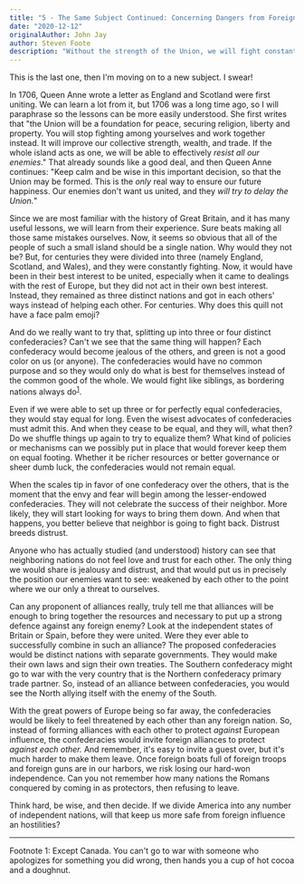 ```yaml
---
title: "5 - The Same Subject Continued: Concerning Dangers from Foreign Force and Influence"
date: "2020-12-12"
originalAuthor: John Jay
author: Steven Foote
description: "Without the strength of the Union, we will fight constantly among ourselves."
---
```


This is the last one, then I'm moving on to a new subject. I swear!

In 1706, Queen Anne wrote a letter as England and Scotland were first uniting. We can learn a lot
from it, but 1706 was a long time ago, so I will paraphrase so the lessons can be more easily
understood. She first writes that "the Union will be a foundation for peace, securing religion, liberty
and property. You will stop fighting among yourselves and work together instead. It will improve our
collective strength, wealth, and trade. If the whole island acts as one, we will be able to effectively
_resist all our enemies_." That already sounds like a good deal, and then Queen Anne continues: "Keep
calm and be wise in this important decision, so that the Union may be formed. This is the _only_ real
way to ensure our future happiness. Our enemies don't want us united, and they _will try to delay the Union._"

Since we are most familiar with the history of Great Britain, and it has many useful lessons, we will
learn from their experience. Sure beats making all those same mistakes ourselves. Now, it seems so
obvious that all of the people of such a small island should be a single nation. Why would they not be?
But, for centuries they were divided into three (namely England, Scotland, and Wales), and they were
constantly fighting. Now, it would have been in their best interest to be united, especially when it
came to dealings with the rest of Europe, but they did not act in their own best interest. Instead, they
remained as three distinct nations and got in each others' ways instead of helping each other. For
centuries. Why does this quill not have a face palm emoji?

And do we really want to try that, splitting up into three or four distinct confederacies?
Can't we see that the same thing will happen? Each confederacy would become jealous of the others, and
green is not a good color on us (or anyone). The confederacies would have no common purpose and so they
would only do what is best for themselves instead of the common good of the whole. We would fight like
siblings, as bordering nations always do<sup><a href="#footnote-1">1</a></sup>.

Even if we were able to set up three or for perfectly equal confederacies, they would stay equal
for long. Even the wisest advocates of confederacies must admit this. And when they cease to be
equal, and they will, what then? Do we shuffle things up again to try to equalize them? What kind
of policies or mechanisms can we possibly put in place that would forever keep them on equal footing.
Whether it be richer resources or better governance or sheer dumb luck, the confederacies would not
remain equal.

When the scales tip in favor of one confederacy over the others, that is the moment that the
envy and fear will begin among the lesser-endowed confederacies. They will not celebrate the success
of their neighbor. More likely, they will start looking for ways to bring them down. And when that
happens, you better believe that neighbor is going to fight back. Distrust breeds distrust.

Anyone who has actually studied (and understood) history can see that neighboring nations do not
feel love and trust for each other. The only thing we would share is jealousy and distrust, and that
would put us in precisely the position our enemies want to see: weakened by each other to the point
where we our only a threat to ourselves.

Can any proponent of alliances really, truly tell me that alliances will be enough to bring together
the resources and necessary to put up a strong defence against any foreign enemy? Look at the
independent states of Britain or Spain, before they were united. Were they ever able to successfully
combine in such an alliance? The proposed confederacies would be distinct nations with separate
governments. They would make their own laws and sign their own treaties. The Southern confederacy might
go to war with the very country that is the Northern confederacy primary trade partner. So, instead of
an alliance between confederacies, you would see the North allying itself with the enemy of the South.

With the great powers of Europe being so far away, the confederacies would be likely to feel
threatened by each other than any foreign nation. So, instead of forming alliances with each other
to protect _against_ European influence, the confederacies would invite foreign alliances to
protect _against each other._ And remember, it's easy to invite a guest over, but it's much harder to
make them leave. Once foreign boats full of foreign troops and foreign guns are in our harbors, we risk
losing our hard-won independence. Can you not remember how many nations the Romans conquered by coming
in as protectors, then refusing to leave.

Think hard, be wise, and then decide. If we divide America into any number of independent nations,
will that keep us more safe from foreign influence an hostilities?

---

<div id="footnote-1"><a name="footnote-1">Footnote 1:</a> Except Canada. You can't go to war with
someone who apologizes for something you did wrong, then hands you a cup of hot cocoa and a
doughnut.</div>
